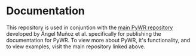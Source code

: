 # Documentation

This repository is used in conjuntion with the [main PyWR repository](https://github.com/agmunozs/Weather-typing) developed by Ángel Muñoz et al. specifically for publishing the documentation for PyWR. To view more about PyWR, it's functionality, and to view examples, visit the main repository linked above. 
